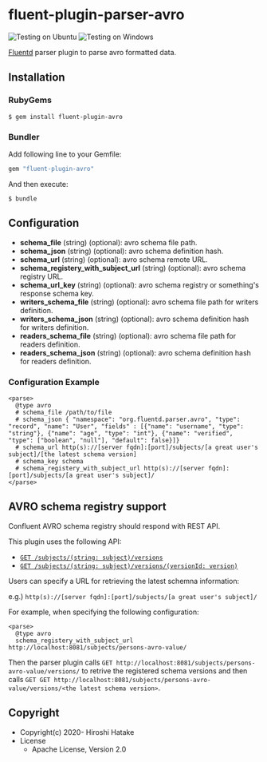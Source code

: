 # fluent-plugin-parser-avro

![Testing on Ubuntu](https://github.com/fluent-plugins-nursery/fluent-plugin-parser-avro/workflows/Testing%20on%20Ubuntu/badge.svg?branch=master)
![Testing on Windows](https://github.com/fluent-plugins-nursery/fluent-plugin-parser-avro/workflows/Testing%20on%20Windows/badge.svg?branch=master)

[Fluentd](https://fluentd.org/) parser plugin to parse avro formatted data.

## Installation

### RubyGems

```
$ gem install fluent-plugin-avro
```

### Bundler

Add following line to your Gemfile:

```ruby
gem "fluent-plugin-avro"
```

And then execute:

```
$ bundle
```

## Configuration

* **schema_file** (string) (optional): avro schema file path.
* **schema_json** (string) (optional): avro schema definition hash.
* **schema_url** (string) (optional): avro schema remote URL.
* **schema_registery_with_subject_url** (string) (optional): avro schema registry URL.
* **schema_url_key** (string) (optional): avro schema registry or something's response schema key.
* **writers_schema_file** (string) (optional): avro schema file path for writers definition.
* **writers_schema_json** (string) (optional): avro schema definition hash for writers definition.
* **readers_schema_file** (string) (optional): avro schema file path for readers definition.
* **readers_schema_json** (string) (optional): avro schema definition hash for readers definition.

### Configuration Example

```aconf
<parse>
  @type avro
  # schema_file /path/to/file
  # schema_json { "namespace": "org.fluentd.parser.avro", "type": "record", "name": "User", "fields" : [{"name": "username", "type": "string"}, {"name": "age", "type": "int"}, {"name": "verified", "type": ["boolean", "null"], "default": false}]}
  # schema_url http(s)://[server fqdn]:[port]/subjects/[a great user's subject]/[the latest schema version]
  # schema_key schema
  # schema_registery_with_subject_url http(s)://[server fqdn]:[port]/subjects/[a great user's subject]/
</parse>
```

## AVRO schema registry support

Confluent AVRO schema registry should respond with REST API.

This plugin uses the following API:

* [`GET /subjects/(string: subject)/versions`](https://docs.confluent.io/current/schema-registry/develop/api.html#get--subjects-(string-%20subject)-versions)
* [`GET /subjects/(string: subject)/versions/(versionId: version)`](https://docs.confluent.io/current/schema-registry/develop/api.html#get--subjects-(string-%20subject)-versions)

Users can specify a URL for retrieving the latest schemna information:

e.g.) `http(s)://[server fqdn]:[port]/subjects/[a great user's subject]/`

For example, when specifying the following configuration:

```
<parse>
  @type avro
  schema_registery_with_subject_url http://localhost:8081/subjects/persons-avro-value/
```

Then the parser plugin calls `GET http://localhost:8081/subjects/persons-avro-value/versions/` to retrive the registered schema versions and then calls `GET GET http://localhost:8081/subjects/persons-avro-value/versions/<the latest schema version>`.

## Copyright

* Copyright(c) 2020- Hiroshi Hatake
* License
  * Apache License, Version 2.0
